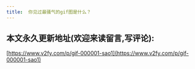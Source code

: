 ```yaml
---
title:  你见过最骚气的gif图是什么？
---
```





## 本文永久更新地址(欢迎来读留言,写评论):

[https://www.v2fy.com/p/gif-000001-sao1](https://www.v2fy.com/p/gif-000001-sao1)
